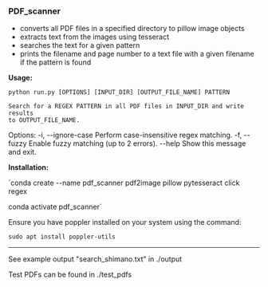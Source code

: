 ### PDF_scanner

* converts all PDF files in a specified directory to pillow image objects
* extracts text from the images using tesseract
* searches the text for a given pattern
* prints the filename and page number to a text file with a given filename if the pattern is found

**Usage:**

`python run.py [OPTIONS] [INPUT_DIR] [OUTPUT_FILE_NAME] PATTERN`

    Search for a REGEX PATTERN in all PDF files in INPUT_DIR and write results
    to OUTPUT_FILE_NAME.

Options:
  -i, --ignore-case  Perform case-insensitive regex matching.
  -f, --fuzzy        Enable fuzzy matching (up to 2 errors).
  --help             Show this message and exit.


**Installation:**

`conda create --name pdf_scanner pdf2image pillow pytesseract click regex

conda activate pdf_scanner`

Ensure you have poppler installed on your system using the command: 

`sudo apt install poppler-utils`

---

See example output "search_shimano.txt" in ./output

Test PDFs can be found in ./test_pdfs